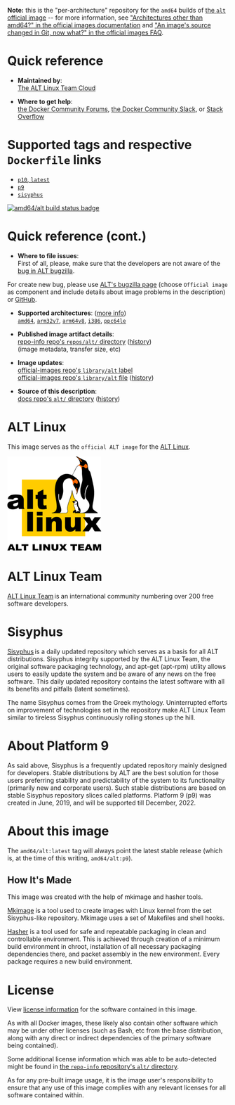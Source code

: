 <!--

********************************************************************************

WARNING:

    DO NOT EDIT "alt/README.md"

    IT IS AUTO-GENERATED

    (from the other files in "alt/" combined with a set of templates)

********************************************************************************

-->

**Note:** this is the "per-architecture" repository for the `amd64` builds of [the `alt` official image](https://hub.docker.com/_/alt) -- for more information, see ["Architectures other than amd64?" in the official images documentation](https://github.com/docker-library/official-images#architectures-other-than-amd64) and ["An image's source changed in Git, now what?" in the official images FAQ](https://github.com/docker-library/faq#an-images-source-changed-in-git-now-what).

# Quick reference

-	**Maintained by**:  
	[The ALT Linux Team Cloud](https://github.com/alt-cloud/docker-brew-alt)

-	**Where to get help**:  
	[the Docker Community Forums](https://forums.docker.com/), [the Docker Community Slack](https://dockr.ly/slack), or [Stack Overflow](https://stackoverflow.com/search?tab=newest&q=docker)

# Supported tags and respective `Dockerfile` links

-	[`p10`, `latest`](https://github.com/alt-cloud/docker-brew-alt/blob/1a75b1d52e2557c9661a3571c94010d9bed575f5/x86_64/Dockerfile)
-	[`p9`](https://github.com/alt-cloud/docker-brew-alt/blob/a7ea0d6982b84310d7dce8dcc6dc2d41e8b42be1/x86_64/Dockerfile)
-	[`sisyphus`](https://github.com/alt-cloud/docker-brew-alt/blob/7ed716e37ee5da61ea41588e454c326ce59ab06a/x86_64/Dockerfile)

[![amd64/alt build status badge](https://img.shields.io/jenkins/s/https/doi-janky.infosiftr.net/job/multiarch/job/amd64/job/alt.svg?label=amd64/alt%20%20build%20job)](https://doi-janky.infosiftr.net/job/multiarch/job/amd64/job/alt/)

# Quick reference (cont.)

-	**Where to file issues**:  
	First of all, please, make sure that the developers are not aware of the [bug in ALT bugzilla](https://bugzilla.altlinux.org/buglist.cgi?query_format=advanced&product=Sisyphus&component=docker-ce).

For create new bug, please use [ALT's bugzilla page](https://bugzilla.altlinux.org/enter_bug.cgi?product=Docker) (choose `Official image` as component and include details about image problems in the description) or [GitHub](https://github.com/alt-cloud/docker-brew-alt/issues).

-	**Supported architectures**: ([more info](https://github.com/docker-library/official-images#architectures-other-than-amd64))  
	[`amd64`](https://hub.docker.com/r/amd64/alt/), [`arm32v7`](https://hub.docker.com/r/arm32v7/alt/), [`arm64v8`](https://hub.docker.com/r/arm64v8/alt/), [`i386`](https://hub.docker.com/r/i386/alt/), [`ppc64le`](https://hub.docker.com/r/ppc64le/alt/)

-	**Published image artifact details**:  
	[repo-info repo's `repos/alt/` directory](https://github.com/docker-library/repo-info/blob/master/repos/alt) ([history](https://github.com/docker-library/repo-info/commits/master/repos/alt))  
	(image metadata, transfer size, etc)

-	**Image updates**:  
	[official-images repo's `library/alt` label](https://github.com/docker-library/official-images/issues?q=label%3Alibrary%2Falt)  
	[official-images repo's `library/alt` file](https://github.com/docker-library/official-images/blob/master/library/alt) ([history](https://github.com/docker-library/official-images/commits/master/library/alt))

-	**Source of this description**:  
	[docs repo's `alt/` directory](https://github.com/docker-library/docs/tree/master/alt) ([history](https://github.com/docker-library/docs/commits/master/alt))

# ALT Linux

This image serves as the `official ALT image` for the [ALT Linux](https://altlinux.org/).

![logo](https://raw.githubusercontent.com/docker-library/docs/61272173433fa8dc12405fdeec7e865ca5e95697/alt/logo.png)

# ALT Linux Team

[ALT Linux Team](http://www.altlinux.org/ALT_Linux_Team) is an international community numbering over 200 free software developers.

# Sisyphus

[Sisyphus](https://packages.altlinux.org/ru/Sisyphus/home) is a daily updated repository which serves as a basis for all ALT distributions. Sisyphus integrity supported by the ALT Linux Team, the original software packaging technology, and apt-get (apt-rpm) utility allows users to easily update the system and be aware of any news on the free software. This daily updated repository contains the latest software with all its benefits and pitfalls (latent sometimes).

The name Sisyphus comes from the Greek mythology. Uninterrupted efforts on improvement of technologies set in the repository make ALT Linux Team similar to tireless Sisyphus continuously rolling stones up the hill.

# About Platform 9

As said above, Sisyphus is a frequently updated repository mainly designed for developers. Stable distributions by ALT are the best solution for those users preferring stability and predictability of the system to its functionality (primarily new and corporate users). Such stable distributions are based on stable Sisyphus repository slices called platforms. Platform 9 (p9) was created in June, 2019, and will be supported till December, 2022.

# About this image

The `amd64/alt:latest` tag will always point the latest stable release (which is, at the time of this writing, `amd64/alt:p9`).

## How It's Made

This image was created with the help of mkimage and hasher tools.

[Mkimage](https://en.altlinux.org/Mkimage) is a tool used to create images with Linux kernel from the set Sisyphus-like repository. Mkimage uses a set of Makefiles and shell hooks.

[Hasher](https://en.altlinux.org/Hasher) is a tool used for safe and repeatable packaging in clean and controllable environment. This is achieved through creation of a minimum build environment in chroot, installation of all necessary packaging dependencies there, and packet assembly in the new environment. Every package requires a new build environment.

# License

View [license information](https://www.basealt.ru/products/starterkits/) for the software contained in this image.

As with all Docker images, these likely also contain other software which may be under other licenses (such as Bash, etc from the base distribution, along with any direct or indirect dependencies of the primary software being contained).

Some additional license information which was able to be auto-detected might be found in [the `repo-info` repository's `alt/` directory](https://github.com/docker-library/repo-info/tree/master/repos/alt).

As for any pre-built image usage, it is the image user's responsibility to ensure that any use of this image complies with any relevant licenses for all software contained within.
